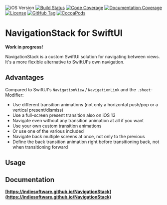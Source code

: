 ![iOS Version](https://img.shields.io/badge/iOS-13.0+-brightgreen)
[![Build Status](https://travis-ci.com/indieSoftware/NavigationStack.svg?branch=master)](https://travis-ci.com/indieSoftware/NavigationStack)
[![Code Coverage](https://codecov.io/gh/indieSoftware/NavigationStack/branch/master/graph/badge.svg)](https://codecov.io/gh/indieSoftware/NavigationStack)
[![Documentation Coverage](https://indiesoftware.github.io/NavigationStack/badge.svg)](https://indiesoftware.github.io/NavigationStack)
[![License](https://img.shields.io/github/license/indieSoftware/NavigationStack)](https://github.com/indieSoftware/NavigationStack/blob/master/LICENSE)
[![GitHub Tag](https://img.shields.io/github/v/tag/indieSoftware/NavigationStack?label=version)](https://github.com/indieSoftware/NavigationStack)
[![CocoaPods](https://img.shields.io/cocoapods/v/SwiftUINavigationStack.svg)](https://cocoapods.org/pods/SwiftUINavigationStack)

# NavigationStack for SwiftUI

**Work in progress!**

NavigationStack is a custom SwiftUI solution for navigating between views. It's a more flexible alternative to SwiftUI's own navigation.

## Advantages 
Compared to SwiftUI's `NavigationView` / `NavigationLink` and the `.sheet`-Modifier:

- Use different transition animations (not only a horizontal push/pop or a vertical present/dismiss)
- Use a full-screen present transition also on iOS 13
- Navigate even without any transition animation at all if you want
- Use your own custom transition animations
- Or use one of the various included
- Navigate back multiple screens at once, not only to the previous
- Define the back transition animation right before transitioning back, not when transitioning forward

## Usage

## Documentation

**[https://indiesoftware.github.io/NavigationStack](https://indiesoftware.github.io/NavigationStack)**
